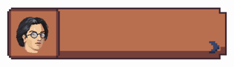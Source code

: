 
![Hey there](https://github.com/evan901010/evan901010/blob/c3b8883ac766bc7af9f2eb1a2db71f9f790c4233/header.png)



